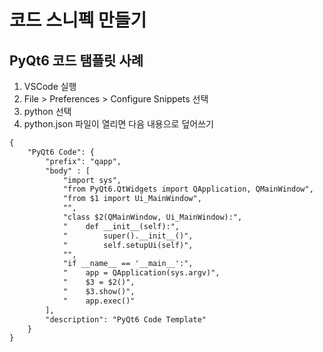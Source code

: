# 코드 스니펙 만들기
## PyQt6 코드 탬플릿 사례
1. VSCode 실행
2. File > Preferences > Configure Snippets 선택
3. python 선택
4. python.json 파일이 열리면 다음 내용으로 덮어쓰기
```xml
{
	"PyQt6 Code": {
		"prefix": "qapp",
		"body" : [
			"import sys",
			"from PyQt6.QtWidgets import QApplication, QMainWindow",
			"from $1 import Ui_MainWindow",
			"",
			"class $2(QMainWindow, Ui_MainWindow):",
    		"    def __init__(self):",
        	"        super().__init__()",
        	"        self.setupUi(self)",
			"",
			"if __name__ == '__main__':",
			"    app = QApplication(sys.argv)",
			"    $3 = $2()",
			"    $3.show()",
			"    app.exec()" 
		],
		"description": "PyQt6 Code Template"
	}
}
```
